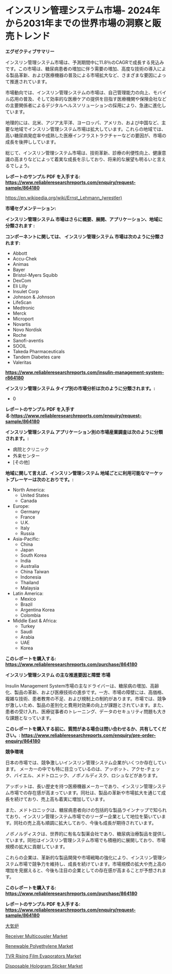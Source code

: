 <p><h1>インスリン管理システム市場- 2024年から2031年までの世界市場の洞察と販売トレンド</h1></p><p><strong>エグゼクティブサマリー</strong></p>
<p><p>インスリン管理システム市場は、予測期間中に11.8％のCAGRで成長する見込みです。この市場は、糖尿病患者の増加に伴う需要の増加、高度な技術の導入による製品革新、および医療機器の普及による市場拡大など、さまざまな要因によって推進されています。</p><p>市場動向では、インスリン管理システムの市場は、自己管理能力の向上、モバイル応用の普及、そして効率的な医療ケアの提供を目指す医療機関や保険会社などの主要関係者によるデジタルヘルスソリューションの採用により、急速に進化しています。</p><p>地理的には、北米、アジア太平洋、ヨーロッパ、アメリカ、および中国など、主要な地域でインスリン管理システム市場は拡大しています。これらの地域では、高い糖尿病発症率や成熟した医療インフラストラクチャーなどの要因が、市場の成長を後押ししています。</p><p>総じて、インスリン管理システム市場は、技術革新、診療の利便性向上、健康意識の高まりなどによって着実な成長を示しており、将来的な展望も明るいと言えるでしょう。</p></p>
<p><strong>レポートのサンプル PDF を入手する: <a href="https://www.reliableresearchreports.com/enquiry/request-sample/864180">https://www.reliableresearchreports.com/enquiry/request-sample/864180</a></strong></p>
<p><a href="https://en.wikipedia.org/wiki/Ernst_Lehmann_(wrestler)">https://en.wikipedia.org/wiki/Ernst_Lehmann_(wrestler)</a></p>
<p><strong>市場セグメンテーション:</strong></p>
<p><strong> インスリン管理システム 市場はさらに概要、展開、アプリケーション、地域に分類されます :</strong></p>
<p><strong>コンポーネントに関しては、 インスリン管理システム 市場は次のように分類されます:</strong></p>
<p><ul><li>Abbott</li><li>Accu-Chek</li><li>Animas</li><li>Bayer</li><li>Bristol-Myers Squibb</li><li>DexCom</li><li>Eli Lilly</li><li>Insulet Corp</li><li>Johnson & Johnson</li><li>LifeScan</li><li>Medtronic</li><li>Merck</li><li>Microport</li><li>Novartis</li><li>Novo Nordisk</li><li>Roche</li><li>Sanofi-aventis</li><li>SOOIL</li><li>Takeda Pharmaceuticals</li><li>Tandem Diabetes care</li><li>Valeritas</li></ul></p>
<p><strong><a href="https://www.reliableresearchreports.com/insulin-management-system-r864180">https://www.reliableresearchreports.com/insulin-management-system-r864180</a></strong></p>
<p><strong> インスリン管理システム タイプ別の市場分析は次のように分類されます。:</strong></p>
<p><ul><li>0</li></ul></p>
<p><strong>レポートのサンプル PDF を入手する:<a href="https://www.reliableresearchreports.com/enquiry/request-sample/864180">https://www.reliableresearchreports.com/enquiry/request-sample/864180</a></strong></p>
<p><strong> インスリン管理システム アプリケーション別の市場産業調査は次のように分類されます。:</strong></p>
<p><ul><li>病院とクリニック</li><li>外来センター</li><li>[その他]</li></ul></p>
<p><strong>地域に関して言えば、インスリン管理システム 地域ごとに利用可能なマーケットプレーヤーは次のとおりです。:</strong></p>
<p><ul>
    <li>
        North America:
        <ul>
            <li>United States</li>
            <li>Canada</li>
        </ul>
    </li>
    <li>
        Europe:
        <ul>
            <li>Germany</li>
            <li>France</li>
            <li>U.K.</li>
            <li>Italy</li>
            <li>Russia</li>
        </ul>
    </li>
    <li>
        Asia-Pacific:
        <ul>
            <li>China</li>
            <li>Japan</li>
            <li>South Korea</li>
            <li>India</li>
            <li>Australia</li>
            <li>China Taiwan</li>
            <li>Indonesia</li>
            <li>Thailand</li>
            <li>Malaysia</li>
        </ul>
    </li>
    <li>
        Latin America:
        <ul>
            <li>Mexico</li>
            <li>Brazil</li>
            <li>Argentina Korea</li>
            <li>Colombia</li>
        </ul>
    </li>
    <li>
        Middle East & Africa:
        <ul>
            <li>Turkey</li>
            <li>Saudi</li>
            <li>Arabia</li>
            <li>UAE</li>
            <li>Korea</li>
        </ul>
    </li>
    </ul></p>
<p><strong>このレポートを購入する: <a href="https://www.reliableresearchreports.com/purchase/864180">https://www.reliableresearchreports.com/purchase/864180</a></strong></p>
<p><strong>インスリン管理システム の主な推進要因と障壁 市場</strong></p>
<p><p>Insulin Management System市場の主なドライバーは、糖尿病の増加、高齢化、製品の革新、および医療技術の進歩です。一方、市場の障壁には、高価格、複雑な技術、患者教育の不足、および規制上の制約があります。市場では、競争が激しいため、製品の差別化と費用対効果の向上が課題とされています。また、患者の受け入れ、医療従事者のトレーニング、データのセキュリティ問題も大きな課題となっています。</p></p>
<p><strong>このレポートを購入する前に、質問がある場合は問い合わせるか、共有してください。: <a href="https://www.reliableresearchreports.com/enquiry/pre-order-enquiry/864180">https://www.reliableresearchreports.com/enquiry/pre-order-enquiry/864180</a></strong></p>
<p><strong>競争環境</strong></p>
<p><p>日本の市場では、競争激しいインスリン管理システム企業がいくつか存在しています。 メーカーの中でも特に目立っているのは、アッボット、アクセ-チェック、バイエル、メドトロニック、ノボノルディスク、ロシュなどがあります。</p><p>アッボットは、長い歴史を持つ医療機器メーカーであり、インスリン管理システム市場での存在感が高まっています。同社は、製品の革新や市場拡大を通じて成長を続けており、売上高も着実に増加しています。</p><p>また、メドトロニックは、糖尿病患者向けの包括的な製品ラインナップで知られており、インスリン管理システム市場でのリーダー企業として地位を築いています。同社の売上高も順調に拡大しており、今後も成長が期待されています。</p><p>ノボノルディスクは、世界的に有名な製薬会社であり、糖尿病治療製品を提供しています。同社はインスリン管理システム市場でも積極的に展開しており、市場規模の拡大に貢献しています。</p><p>これらの企業は、革新的な製品開発や市場戦略の強化により、インスリン管理システム市場で競争力を維持し、成長を続けています。市場規模の拡大や売上高の増加を見据えると、今後も注目の企業としての存在感が高まることが予想されます。</p></p>
<p><strong>このレポートを購入する: <a href="https://www.reliableresearchreports.com/purchase/864180">https://www.reliableresearchreports.com/purchase/864180</a></strong></p>
<p><strong>レポートのサンプル PDF を入手する: <a href="https://www.reliableresearchreports.com/enquiry/request-sample/864180">https://www.reliableresearchreports.com/enquiry/request-sample/864180</a></strong><strong></strong></p>
<p><p><a href="https://github.com/RandallRunte2023/Market-Research-Report-List-2/blob/main/441836845418.md">大気炉</a></p><p><a href="https://www.linkedin.com/pulse/receiver-multicoupler-market-emerging-trends-future-prospects-vkbye">Receiver Multicoupler Market</a></p><p><a href="https://medium.com/@go-emi/insights-into-the-renewable-polyethylene-market-market-players-market-size-geographical-regions-6ce8cc4069d8?postPublishedType=initial">Renewable Polyethylene Market</a></p><p><a href="https://github.com/twilaDurgan2023/Market-Research-Report-List-1/blob/main/tvr-rising-film-evaporators-market.md">TVR Rising Film Evaporators Market</a></p><p><a href="https://www.linkedin.com/pulse/disposable-hologram-sticker-market-overview-global-trends-future-jypkc">Disposable Hologram Sticker Market</a></p></p>
